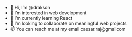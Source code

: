 - 👋 Hi, I’m @drakson
- 👀 I’m interested in web development
- 🌱 I’m currently learning React
- 💞️ I’m looking to collaborate on meaningful web projects
- 📫 You can reach me at my email caesar.raj@gmailcom

<!---
drakson/drakson is a ✨ special ✨ repository because its `README.md` (this file) appears on your GitHub profile.
You can click the Preview link to take a look at your changes.
--->
